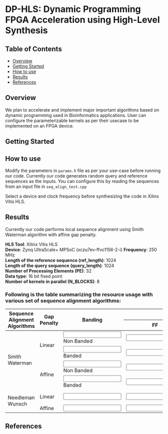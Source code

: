 # DP-HLS: Dynamic Programming FPGA Acceleration using High-Level Synthesis

## Table of Contents
- [Overview](#overview)
- [Getting Started](#gettingstarted) 
- [How to use](#usage)
- [Results](#results)
- [References](#references)

## <a name="overview"></a> Overview

We plan to accelerate and implement major important algorithms based on dynamic programming used in Bioinformatics applications. User can configure the parameterizable kernels as per their usecase to be implemented on an FPGA device.

## <a name="gettingstarted"></a> Getting Started

## <a name="usage"></a> How to use

Modify the parameters in `params.h` file as per your use-case before running our code. Currently our code generates random query and reference sequences as the inputs. You can configure this by reading the sequences from an input file in `seq_align_test.cpp`

Select a device and clock frequency before synthesizing the code in Xilinx Vitis HLS.

## <a name="results"></a> Results

Currently our code performs local sequence alignment using Smith Waterman algorithm with affine gap penalty. 

**HLS Tool**: Xilinx Vitis HLS<br>
**Device**: Zynq UltraScale+ MPSoC (xczu7ev-ffvc1156-2-i)
**Frequency**: 250 MHz <br>
**Length of the reference sequence (ref_length)**: 1024 <br> 
**Length of the query sequence (query_length)**: 1024 <br>
**Number of Processing Elements (PE)**: 32 <br>
**Data type**: 16 bit fixed point <br>
**Number of kernels in parallel (N_BLOCKS)**: 8 <br>

### Following is the table summarizing the resource usage with various set of sequence alignment algorithms:<br>


<table>  
<thead> 
<tr>
      <th rowspan="2">Sequence Alignment Algorithms</th>
      <th rowspan="2">Gap Penalty</th>
      <th rowspan="2">Banding</th>
      <th colspan='3'>Resource Utilization </th>
    </tr>
    <tr>
   <th>FF</th>
   <th>LUT</th> 
    <th>BRAM</th> 
    </tr>
  </thead>
  <tbody>
    <tr>
      <td rowspan="4">Smith Waterman</td>
      <td rowspan="2">Linear</td>
      <td><input type="text"/>Non Banded</td>
      <td><input type="text"/></td>
	 <td><input type="text" /></td>
	  <td><input type="text" /></td>
    </tr>
    <tr>
      <td><input type="text"/>Banded</td>
      <td><input type="text" /></td>
      <td><input type="text" /></td>
       <td><input type="text" /></td>
    </tr>
        <tr>
      <td rowspan="2">Affine</td>
      <td><input type="text" />Non Banded</td>
      <td><input type="text" /></td>
	 <td><input type="text" /></td>
	  <td><input type="text" /></td>
    </tr>
    <tr>
      <td><input type="text" />Banded</td>
      <td><input type="text" /></td>
      <td><input type="text" /></td>
       <td><input type="text" /></td>
    </tr>
     <tr>
      <td rowspan="2">Needleman Wunsch</td>
      <td>Linear</td>
      <td><input type="text" /></td>
      <td><input type="text" /></td>
	 <td><input type="text" /></td>
	  <td><input type="text" />0</td>
    </tr>
    <tr>
      <td>Affine</td>
      <td><input type="text" /></td>
      <td><input type="text" /></td>
      <td><input type="text" /></td>
       <td><input type="text" /></td>
    </tr>
  </tbody>
</table>

## <a name="references"></a> References
